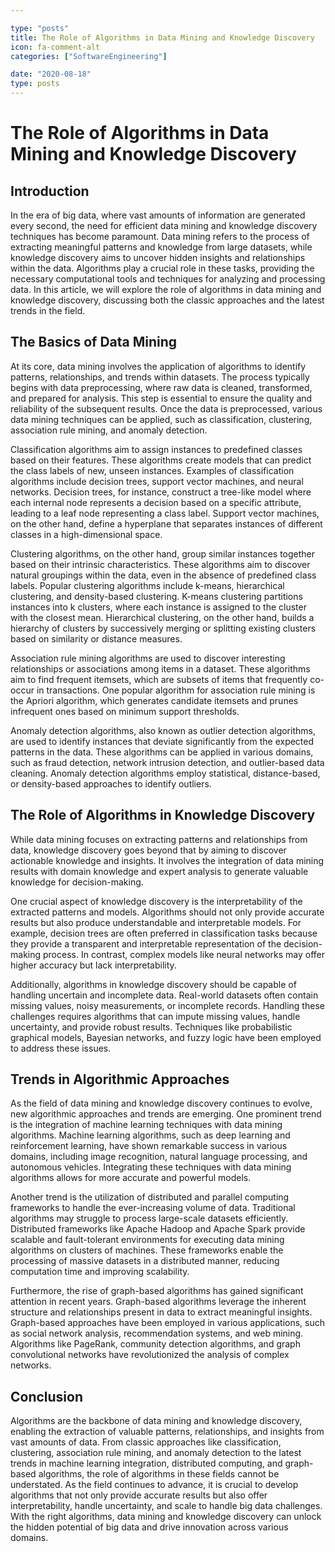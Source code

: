 ```yaml
---

type: "posts"
title: The Role of Algorithms in Data Mining and Knowledge Discovery
icon: fa-comment-alt
categories: ["SoftwareEngineering"]

date: "2020-08-18"
type: posts
---
```





# The Role of Algorithms in Data Mining and Knowledge Discovery

## Introduction

In the era of big data, where vast amounts of information are generated every second, the need for efficient data mining and knowledge discovery techniques has become paramount. Data mining refers to the process of extracting meaningful patterns and knowledge from large datasets, while knowledge discovery aims to uncover hidden insights and relationships within the data. Algorithms play a crucial role in these tasks, providing the necessary computational tools and techniques for analyzing and processing data. In this article, we will explore the role of algorithms in data mining and knowledge discovery, discussing both the classic approaches and the latest trends in the field.

## The Basics of Data Mining

At its core, data mining involves the application of algorithms to identify patterns, relationships, and trends within datasets. The process typically begins with data preprocessing, where raw data is cleaned, transformed, and prepared for analysis. This step is essential to ensure the quality and reliability of the subsequent results. Once the data is preprocessed, various data mining techniques can be applied, such as classification, clustering, association rule mining, and anomaly detection.

Classification algorithms aim to assign instances to predefined classes based on their features. These algorithms create models that can predict the class labels of new, unseen instances. Examples of classification algorithms include decision trees, support vector machines, and neural networks. Decision trees, for instance, construct a tree-like model where each internal node represents a decision based on a specific attribute, leading to a leaf node representing a class label. Support vector machines, on the other hand, define a hyperplane that separates instances of different classes in a high-dimensional space.

Clustering algorithms, on the other hand, group similar instances together based on their intrinsic characteristics. These algorithms aim to discover natural groupings within the data, even in the absence of predefined class labels. Popular clustering algorithms include k-means, hierarchical clustering, and density-based clustering. K-means clustering partitions instances into k clusters, where each instance is assigned to the cluster with the closest mean. Hierarchical clustering, on the other hand, builds a hierarchy of clusters by successively merging or splitting existing clusters based on similarity or distance measures.

Association rule mining algorithms are used to discover interesting relationships or associations among items in a dataset. These algorithms aim to find frequent itemsets, which are subsets of items that frequently co-occur in transactions. One popular algorithm for association rule mining is the Apriori algorithm, which generates candidate itemsets and prunes infrequent ones based on minimum support thresholds.

Anomaly detection algorithms, also known as outlier detection algorithms, are used to identify instances that deviate significantly from the expected patterns in the data. These algorithms can be applied in various domains, such as fraud detection, network intrusion detection, and outlier-based data cleaning. Anomaly detection algorithms employ statistical, distance-based, or density-based approaches to identify outliers.

## The Role of Algorithms in Knowledge Discovery

While data mining focuses on extracting patterns and relationships from data, knowledge discovery goes beyond that by aiming to discover actionable knowledge and insights. It involves the integration of data mining results with domain knowledge and expert analysis to generate valuable knowledge for decision-making.

One crucial aspect of knowledge discovery is the interpretability of the extracted patterns and models. Algorithms should not only provide accurate results but also produce understandable and interpretable models. For example, decision trees are often preferred in classification tasks because they provide a transparent and interpretable representation of the decision-making process. In contrast, complex models like neural networks may offer higher accuracy but lack interpretability.

Additionally, algorithms in knowledge discovery should be capable of handling uncertain and incomplete data. Real-world datasets often contain missing values, noisy measurements, or incomplete records. Handling these challenges requires algorithms that can impute missing values, handle uncertainty, and provide robust results. Techniques like probabilistic graphical models, Bayesian networks, and fuzzy logic have been employed to address these issues.

## Trends in Algorithmic Approaches

As the field of data mining and knowledge discovery continues to evolve, new algorithmic approaches and trends are emerging. One prominent trend is the integration of machine learning techniques with data mining algorithms. Machine learning algorithms, such as deep learning and reinforcement learning, have shown remarkable success in various domains, including image recognition, natural language processing, and autonomous vehicles. Integrating these techniques with data mining algorithms allows for more accurate and powerful models.

Another trend is the utilization of distributed and parallel computing frameworks to handle the ever-increasing volume of data. Traditional algorithms may struggle to process large-scale datasets efficiently. Distributed frameworks like Apache Hadoop and Apache Spark provide scalable and fault-tolerant environments for executing data mining algorithms on clusters of machines. These frameworks enable the processing of massive datasets in a distributed manner, reducing computation time and improving scalability.

Furthermore, the rise of graph-based algorithms has gained significant attention in recent years. Graph-based algorithms leverage the inherent structure and relationships present in data to extract meaningful insights. Graph-based approaches have been employed in various applications, such as social network analysis, recommendation systems, and web mining. Algorithms like PageRank, community detection algorithms, and graph convolutional networks have revolutionized the analysis of complex networks.

## Conclusion

Algorithms are the backbone of data mining and knowledge discovery, enabling the extraction of valuable patterns, relationships, and insights from vast amounts of data. From classic approaches like classification, clustering, association rule mining, and anomaly detection to the latest trends in machine learning integration, distributed computing, and graph-based algorithms, the role of algorithms in these fields cannot be understated. As the field continues to advance, it is crucial to develop algorithms that not only provide accurate results but also offer interpretability, handle uncertainty, and scale to handle big data challenges. With the right algorithms, data mining and knowledge discovery can unlock the hidden potential of big data and drive innovation across various domains.